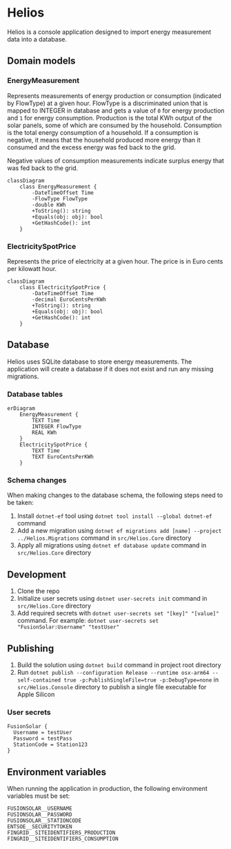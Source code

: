 # Helios

Helios is a console application designed to import energy measurement data into a database.

## Domain models

### EnergyMeasurement

Represents measurements of energy production or consumption (indicated by FlowType) at a given hour. FlowType is a discriminated union that is mapped to INTEGER in database and gets a value of `0` for energy production and `1` for energy consumption. Production is the total KWh output of the solar panels, some of which are consumed by the household. Consumption is the total energy consumption of a household. If a consumption is negative, it means that the household produced more energy than it consumed and the excess energy was fed back to the grid.

Negative values of consumption measurements indicate surplus energy that was fed back to the grid.

```mermaid
classDiagram
    class EnergyMeasurement {
        -DateTimeOffset Time
        -FlowType FlowType
        -double KWh
        +ToString(): string
        +Equals(obj: obj): bool
        +GetHashCode(): int
    }
```

### ElectricitySpotPrice

Represents the price of electricity at a given hour. The price is in Euro cents per kilowatt hour.

```mermaid
classDiagram
    class ElectricitySpotPrice {
        -DateTimeOffset Time
        -decimal EuroCentsPerKWh
        +ToString(): string
        +Equals(obj: obj): bool
        +GetHashCode(): int
    }
```

## Database

Helios uses SQLite database to store energy measurements. The application will create a database if it does not exist and run any missing migrations.

### Database tables

```mermaid
erDiagram
    EnergyMeasurement {
        TEXT Time
        INTEGER FlowType
        REAL KWh
    }
    ElectricitySpotPrice {
        TEXT Time
        TEXT EuroCentsPerKWh
    }
```

### Schema changes

When making changes to the database schema, the following steps need to be taken:

1. Install `dotnet-ef` tool using `dotnet tool install --global dotnet-ef` command
2. Add a new migration using `dotnet ef migrations add [name] --project ../Helios.Migrations` command in `src/Helios.Core` directory
3. Apply all migrations using `dotnet ef database update` command in `src/Helios.Core` directory

## Development

1. Clone the repo
2. Initialize user secrets using `dotnet user-secrets init` command in `src/Helios.Core` directory
3. Add required secrets with `dotnet user-secrets set "[key]" "[value]"` command. For example: `dotnet user-secrets set "FusionSolar:Username" "testUser"`

## Publishing

1. Build the solution using `dotnet build` command in project root directory
2. Run `dotnet publish --configuration Release --runtime osx-arm64 --self-contained true -p:PublishSingleFile=true -p:DebugType=none` in `src/Helios.Console` directory to publish a single file executable for Apple Silicon

### User secrets

```
FusionSolar {
  Username = testUser
  Password = testPass
  StationCode = Station123
}
```

## Environment variables

When running the application in production, the following environment variables must be set:

```
FUSIONSOLAR__USERNAME
FUSIONSOLAR__PASSWORD
FUSIONSOLAR__STATIONCODE
ENTSOE__SECURITYTOKEN
FINGRID__SITEIDENTIFIERS_PRODUCTION
FINGRID__SITEIDENTIFIERS_CONSUMPTION
```
